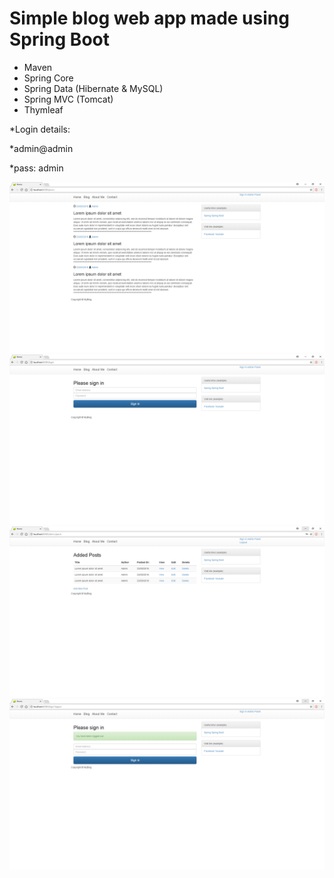 # Simple blog web app made using Spring Boot
* Maven
* Spring Core
* Spring Data (Hibernate & MySQL)
* Spring MVC (Tomcat)
* Thymleaf

*Login details:

*admin@admin

*pass: admin

![](1.png)
![](2.png)
![](3.png)
![](4.png)
